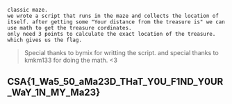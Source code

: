 ```
classic maze.
we wrote a script that runs in the maze and collects the location of itself. after getting some "Your distance from the treasure is" we can use math to get the treasure cordinates.
only need 3 points to calculate the exact location of the treasure. which gives us the flag.
```
> Special thanks to bymix for writting the script. and special thanks to kmkm133 for doing the math. <3
## CSA{1_Wa5_50_aMa23D_THaT_Y0U_F1ND_Y0UR_WaY_1N_MY_Ma23}
